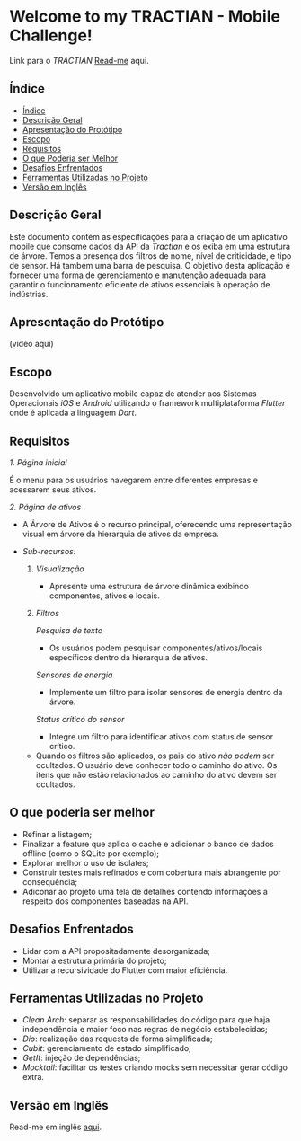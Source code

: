 # Welcome to my TRACTIAN - Mobile Challenge!

Link para o *TRACTIAN* [Read-me](https://github.com/tractian/challenges/blob/main/mobile/README.md) aqui.

## Índice

-   [Índice](https://github.com/lucasmpimentel/tractian_challenge/blob/main/README-ptBR.md#%C3%ADndice)
-   [Descrição Geral](https://github.com/lucasmpimentel/tractian_challenge/blob/main/README-ptBR.md#descri%C3%A7%C3%A3o-geral)
-   [Apresentação do Protótipo](https://github.com/lucasmpimentel/tractian_challenge/blob/main/README-ptBR.md#apresenta%C3%A7%C3%A3o-do-prot%C3%B3tipo)
-   [Escopo](https://github.com/lucasmpimentel/tractian_challenge/blob/main/README-ptBR.md#escopo)
-   [Requisitos]([link](https://github.com/lucasmpimentel/tractian_challenge/blob/main/README-ptBR.md#requisitos))
-   [O que Poderia ser Melhor]([link](https://github.com/lucasmpimentel/tractian_challenge/blob/main/README-ptBR.md#o-que-poderia-ser-melhor))
-   [Desafios Enfrentados]([link](https://github.com/lucasmpimentel/tractian_challenge/blob/main/README-ptBR.md#desafios-enfrentados))
-   [Ferramentas Utilizadas no Projeto]([link](https://github.com/lucasmpimentel/tractian_challenge/blob/main/README-ptBR.md#ferramentas-utilizadas-no-projeto))
-   [Versão em Inglês]([link](https://github.com/lucasmpimentel/tractian_challenge/blob/main/README-ptBR.md#vers%C3%A3o-em-ingl%C3%AAs))

## Descrição Geral

Este documento contém as especificações para a criação de um aplicativo mobile que consome dados da API da *Tractian* e os exiba em uma estrutura de árvore. Temos a presença dos filtros de nome, nível de criticidade, e tipo de sensor. Há também uma barra de pesquisa.
O objetivo desta aplicação é fornecer uma forma de gerenciamento e manutenção adequada para garantir o funcionamento eficiente de ativos essenciais à operação de indústrias.

## Apresentação do Protótipo

(vídeo aqui)

## Escopo

Desenvolvido um aplicativo mobile capaz de atender aos Sistemas Operacionais *iOS* e *Android* utilizando o framework multiplataforma *Flutter* onde é aplicada a linguagem *Dart*. 
 
 
## Requisitos

*1. Página inicial*

É o menu para os usuários navegarem entre diferentes empresas e acessarem seus ativos.

*2. Página de ativos*

-   A Árvore de Ativos é o recurso principal, oferecendo uma representação visual em árvore da hierarquia de ativos da empresa.
-   *Sub-recursos:*
    
    1.  *Visualização*
        
        -   Apresente uma estrutura de árvore dinâmica exibindo componentes, ativos e locais.
    2.  *Filtros*
        
        *Pesquisa de texto*
        
        -   Os usuários podem pesquisar componentes/ativos/locais específicos dentro da hierarquia de ativos.
        
        *Sensores de energia*
        
        -   Implemente um filtro para isolar sensores de energia dentro da árvore.
        
        *Status crítico do sensor*
        
        -   Integre um filtro para identificar ativos com status de sensor crítico.
    
    -   Quando os filtros são aplicados, os pais do ativo *não podem* ser ocultados. O usuário deve conhecer todo o caminho do ativo. Os itens que não estão relacionados ao caminho do ativo devem ser ocultados.

## O que poderia ser melhor

 - Refinar a listagem;
 - Finalizar a feature que aplica o cache e adicionar o banco de dados offline (como o SQLite por exemplo);
 - Explorar melhor o uso de isolates;
 - Construir testes mais refinados e com cobertura mais abrangente por consequência;
 - Adiconar ao projeto uma tela de detalhes contendo informações a respeito dos componentes baseadas na API.


## Desafios Enfrentados

 - Lidar com a API propositadamente desorganizada;
 - Montar a estrutura primária do projeto;
 - Utilizar a recursividade do Flutter com maior eficiência.

## Ferramentas Utilizadas no Projeto

 - *Clean Arch*: separar as responsabilidades do código para que haja independência e maior foco nas regras de negócio estabelecidas;
 - *Dio*: realização das requests de forma simplificada;
 - *Cubit*: gerenciamento de estado simplificado;
 - *GetIt*: injeção de dependências;
 - *Mocktail*: facilitar os testes criando mocks sem necessitar gerar código extra.

## Versão em Inglês

Read-me em inglês [aqui](https://github.com/lucasmpimentel/tractian_challenge/blob/main/README.md).

